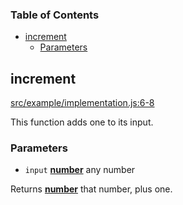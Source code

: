 <!-- Generated by documentation.js. Update this documentation by updating the source code. -->

### Table of Contents

*   [increment][1]
    *   [Parameters][2]

## increment

[src/example/implementation.js:6-8][3]

This function adds one to its input.

### Parameters

*   `input` **[number][4]** any number

Returns **[number][4]** that number, plus one.

[1]: #increment

[2]: #parameters

[3]: https://github.com/sthagen/js-jest-proxy/blob/0ec8d1286dde8c4fbc11e4851507426e698f8d81/src/example/implementation.js#L6-L8 "Source code on GitHub"

[4]: https://developer.mozilla.org/docs/Web/JavaScript/Reference/Global_Objects/Number
